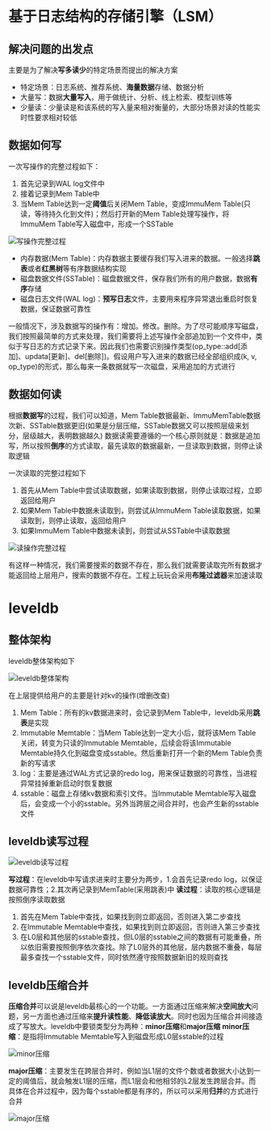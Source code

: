 # 基于日志结构的存储引擎（LSM）

## 解决问题的出发点
主要是为了解决**写多读少**的特定场景而提出的解决方案
* 特定场景：日志系统、推荐系统、**海量数据**存储、数据分析
* 大量写：数据**大量写入**，用于做统计、分析、线上检索、模型训练等
* 少量读：少量读是和该系统的写入量来相对衡量的，大部分场景对读的性能实时性要求相对较低

## 数据如何写
一次写操作的完整过程如下：
1. 首先记录到WAL log文件中
2. 接着记录到Mem Table中
3. 当Mem Table达到一定**阈值**后关闭Mem Table，变成ImmuMem Table(只读，等待持久化到文件)；然后打开新的Mem Table处理写操作，将ImmuMem Table写入磁盘中，形成一个SSTable

![写操作完整过程](./img/1.png)

* 内存数据(Mem Table)：内存数据主要缓存我们写入进来的数据。一般选择**跳表**或者**红黑树**等有序数据结构实现
* 磁盘数据文件(SSTable)：磁盘数据文件，保存我们所有的用户数据，数据**有序**存储
* 磁盘日志文件(WAL log)：**预写日志**文件，主要用来程序异常退出重启时恢复数据，保证数据可靠性

一般情况下，涉及数据写的操作有：增加。修改。删除。为了尽可能顺序写磁盘，我们按照最简单的方式来处理，我们需要将上述写操作全部追加到一个文件中，类似于写日志的方式记录下来。因此我们也需要识别操作类型(op_type::add[添加]、updata[更新]、del[删除])。假设用户写入进来的数据已经全部组织成(k, v, op_type)的形式，那么每来一条数据就写一次磁盘，采用追加的方式进行

## 数据如何读
根据**数据写**的过程，我们可以知道，Mem Table数据最新、ImmuMemTable数据次新、SSTable数据更旧(如果是分层压缩，SSTable数据又可以按照层级来划分，层级越大，表明数据越久)
数据读需要遵循的一个核心原则就是：数据是追加写，所以按照**倒序**的方式读取，最先读取的数据最新，一旦读取到数据，则停止读取逻辑

一次读取的完整过程如下
1. 首先从Mem Table中尝试读取数据，如果读取到数据，则停止读取过程，立即返回给用户
2. 如果Mem Table中数据未读取到，则尝试从ImmuMem Table读取数据，如果读取到，则停止读取，返回给用户
3. 如果ImmuMem Table中数据未读到，则尝试从SSTable中读取数据

![读操作完整过程](./img/2.png)

有这样一种情况，我们需要搜索的数据不存在，那么我们就需要读取完所有数据才能返回给上层用户，搜索的数据不存在。工程上玩玩会采用**布隆过滤器**来加速读取

# leveldb
## 整体架构
leveldb整体架构如下

![leveldb整体架构](./img/3.png)

在上层提供给用户的主要是针对kv的操作(增删改查)
1. Mem Table：所有的kv数据进来时，会记录到Mem Table中，leveldb采用**跳表**是实现
2. Immutable Memtable：当Mem Table达到一定大小后，就将该Mem Table关闭，转变为只读的Immutable Memtable，后续会将该Immutable Memtable持久化到磁盘变成sstable。然后重新打开一个新的Mem Table负责新的写请求
3. log：主要是通过WAL方式记录的redo log，用来保证数据的可靠性，当进程异常挂掉重新启动时恢复数据
4. sstable：磁盘上存储kv数据和索引文件。当Immutable Memtable写入磁盘后，会变成一个小的sstable。另外当跨层之间合并时，也会产生新的sstable文件

## leveldb读写过程

![leveldb读写过程](./img/4.png)

**写过程**：在leveldb中写请求进来时主要分为两步，1.会首先记录redo log，以保证数据可靠性；2.其次再记录到MemTable(采用跳表)中
**读过程**：读取的核心逻辑是按照倒序读取数据
1. 首先在Mem Table中查找，如果找到则立即返回，否则进入第二步查找
2. 在Immutable Memtable中查找，如果找到则立即返回，否则进入第三步查找
3. 在L0层和其他层的sstable查找，但L0层的sstable之间的数据有可能重叠，所以依旧需要按照倒序依次查找。除了L0层外的其他层，层内数据不重叠，每层最多查找一个sstable文件，同时依然遵守按照数据新旧的规则查找

## leveldb压缩合并
**压缩合并**可以说是leveldb最核心的一个功能。一方面通过压缩来解决**空间放大**问题，另一方面也通过压缩来**提升读性能**、**降低读放大**。同时也因为压缩合并间接造成了写放大。leveldb中要锁类型分为两种：**minor压缩**和**major压缩**
**minor压缩**：是指将Immutable Memtable写入到磁盘形成L0层sstable的过程

![minor压缩](./img/5.png)

**major压缩**：主要发生在跨层合并时，例如当L1层的文件个数或者数据大小达到一定的阈值后，就会触发L1层的压缩，而L1层会和他相邻的L2层发生跨层合并。而具体在合并过程中，因为每个sstable都是有序的，所以可以采用**归并**的方式进行合并

![major压缩](./img/6.png)

